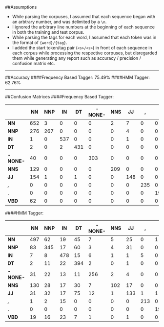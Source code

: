 ##Assumptions

* While parsing the corpuses, I assumed that each sequence began with an arbtrary number, and was delimited by a `\n`.
* I ignored the arbitrary line numbers at the beginning of each sequence in both the training and test corpus.
* While parsing the tags for each word, I assumed that each token was in the format of `{word}/{tag}`.
* I added the start token/tag pair (`<s>/<s>`) in front of each sequence in each corpus while processing the respective corpuses, but disregarded them while generating any report such as accuracy / precision / confusion matrix etc. 

---

##Accuracy
####Frequency Based Tagger: 75.49%
####HMM Tagger: 62.76%

---

##Confusion Matrices
####Frequency Based Tagger:

|            | NN  | NNP | IN  | DT  | -NONE- | NNS | JJ  | ,   | .   | VBD |
|------------|-----|-----|-----|-----|--------|-----|-----|-----|-----|-----|
| **NN**     | 652 | 3   | 0   | 0   | 0      | 2   | 7   | 0   | 0   | 1   |
| **NNP**    | 276 | 267 | 0   | 0   | 0      | 0   | 4   | 0   | 0   | 0   |
| **IN**     | 1   | 0   | 537 | 0   | 0      | 0   | 1   | 0   | 0   | 0   |
| **DT**     | 2   | 0   | 2   | 431 | 0      | 0   | 0   | 0   | 0   | 0   |
| **-NONE-** | 40  | 0   | 0   | 0   | 303    | 0   | 0   | 0   | 0   | 0   |
| **NNS**    | 129 | 0   | 0   | 0   | 0      | 209 | 0   | 0   | 0   | 0   |
| **JJ**     | 154 | 1   | 0   | 1   | 0      | 0   | 148 | 0   | 0   | 0   |
| **,**      | 0   | 0   | 0   | 0   | 0      | 0   | 0   | 235 | 0   | 0   |
| **.**      | 0   | 0   | 0   | 0   | 0      | 0   | 0   | 0   | 198 | 0   |
| **VBD**    | 62  | 0   | 0   | 0   | 0      | 0   | 0   | 0   | 0   | 112 |

####HMM Tagger:

|            | NN  | NNP | IN  | DT  | -NONE- | NNS | JJ  | ,   | .   | VBD |
|------------|-----|-----|-----|-----|--------|-----|-----|-----|-----|-----|
| **NN**     | 497 | 62  | 19  | 45  | 7      | 5   | 25  | 0   | 1   | 0   |
| **NNP**    | 83  | 345 | 17  | 60  | 3      | 4   | 31  | 0   | 0   | 0   |
| **IN**     | 7   | 8   | 478 | 15  | 6      | 1   | 1   | 5   | 0   | 2   |
| **DT**     | 2   | 11  | 22  | 394 | 2      | 0   | 1   | 0   | 0   | 0   |
| **-NONE-** | 31  | 22  | 13  | 11  | 256    | 2   | 4   | 0   | 0   | 2   |
| **NNS**    | 130 | 28  | 17  | 30  | 7      | 102 | 17  | 0   | 0   | 1   |
| **JJ**     | 31  | 32  | 17  | 75  | 12     | 1   | 133 | 1   | 1   | 1   |
| **,**      | 1   | 2   | 15  | 0   | 0      | 0   | 0   | 213 | 0   | 1   |
| **.**      | 0   | 0   | 0   | 0   | 0      | 0   | 0   | 0   | 198 | 0   |
| **VBD**    | 19  | 16  | 23  | 7   | 1      | 0   | 1   | 0   | 0   | 100 |